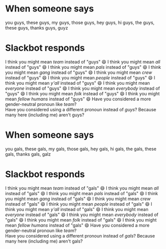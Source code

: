# When someone says

you guys, these guys, my guys, those guys, hey guys, hi guys, the guys, these guys, thanks guys, guyz


# Slackbot responds

I think you might mean *team* instead of "guys" :smile:
I think you might mean *all* instead of "guys" :smile:
I think you might mean *pals* instead of "guys" :smile:
I think you might mean *gang* instead of "guys" :smile:
I think you might mean *crew* instead of "guys" :smile:
I think you might mean *people* instead of "guys" :smile:
I think you might mean *y'all* instead of "guys" :smile:
I think you might mean *everyone* instead of "guys" :smile:
I think you might mean *everybody* instead of "guys" :smile:
I think you might mean *folk* instead of "guys" :smile:
I think you might mean *fellow humans* instead of "guys" :smile:
Have you considered a more gender-neutral pronoun like *team*?  
Have you considered using a different pronoun instead of *guys*? Because many here (including me) aren't guys?  



# When someone says

you gals, these gals, my gals, those gals, hey gals, hi gals, the gals, these gals, thanks gals, galz


# Slackbot responds

I think you might mean *team* instead of "gals" :smile:
I think you might mean *all* instead of "gals" :smile:
I think you might mean *pals* instead of "gals" :smile:
I think you might mean *gang* instead of "gals" :smile:
I think you might mean *crew* instead of "gals" :smile:
I think you might mean *people* instead of "gals" :smile:
I think you might mean *y'all* instead of "gals" :smile:
I think you might mean *everyone* instead of "gals" :smile:
I think you might mean *everybody* instead of "gals" :smile:
I think you might mean *folk* instead of "gals" :smile:
I think you might mean *fellow humans* instead of "gals" :smile:
Have you considered a more gender-neutral pronoun like *team*?  
Have you considered using a different pronoun instead of *gals*? Because many here (including me) aren't gals?
